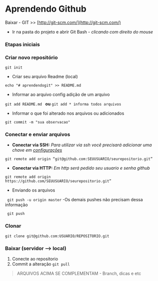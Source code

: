 # Aprendendo Github
 Baixar -  GIT >> [http://git-scm.com/](http://git-scm.com/)
- Ir na pasta do projeto e abrir Git Bash - _clicando com direito do mouse_

### Etapas iniciais 

### Criar novo repositório
	git init
    
- Criar seu arquivo Readme (local)

` echo "# aprendendogit" >> README.md `
- Informar ao arquivo config adição de um arquivo

` git add README.md  `
**ou**
` git add * informa todos arquivos `
- Informar o que foi alterado nos arquivos ou adicionados

` git commit -m "sua observacao" `

### Conectar e enviar arquivos
- **Conectar via SSH:** _Para utilizar via ssh você precisará adicionar uma chave em [configurações](https://github.com/oscaringlez/aprendendogit/blob/master/Chaves.md)_

` git remote add origin “git@github.com:SEUUSUARIO/seurepositorio.git” `


- **Conectar via HTTP:**   _Em http será pedido seu usuario e senha github_

` git remote add origin https://github.com/SEUUSUARIO/seurepositorio.git” `
- Enviando os arquivos

`  git push -u origin master `
-Os demais pushes não precisam dessa informação

` git push` 

### Clonar 

` git clone git@github.com:USUARIO/REPOSITORIO.git `

### Baixar (servidor --> local)
1. Conecte ao repositorio
2. Commit a alteração
` git pull `


> ARQUIVOS ACIMA SE COMPLEMENTAM - Branch, dicas e etc




